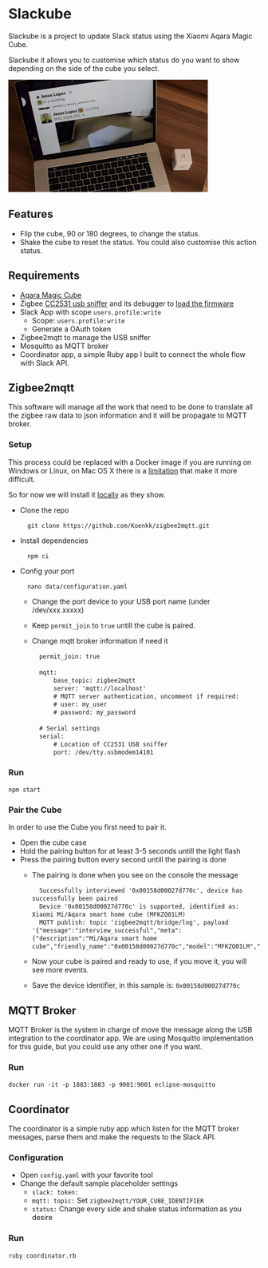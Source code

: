 # Slackube

Slackube is a project to update Slack status using the Xiaomi Aqara Magic Cube.

Slackube it allows you to customise which status do you want to show depending on the side of the cube you select.

![Slackube](https://github.com/jesuslg123/slackube/blob/master/slackube_demo.gif)

## Features

- Flip the cube, 90 or 180 degrees, to change the status.
- Shake the cube to reset the status. You could also customise this action status.

## Requirements

- [Aqara Magic Cube](https://www.aqara.com/us/cube.html)
- Zigbee [CC2531 usb sniffer](https://www.ti.com/product/CC2531) and its debugger to [load the firmware](https://www.zigbee2mqtt.io/getting_started/flashing_the_cc2531.html)
- Slack App with scope `users.profile:write`
    - Scope: `users.profile:write`
    - Generate a OAuth token
- Zigbee2mqtt to manage the USB sniffer
- Mosquitto as MQTT broker
- Coordinator app, a simple Ruby app I built to connect the whole flow with Slack API.


## Zigbee2mqtt

This software will manage all the work that need to be done to translate all the zigbee raw data to json information and it will be propagate to MQTT broker.

### Setup

This process could be replaced with a Docker image if you are running on Windows or Linux, on Mac OS X there is a [limitation](https://docs.docker.com/docker-for-mac/faqs/#can-i-pass-through-a-usb-device-to-a-container) that make it more difficult.

So for now we will install it [locally](https://www.zigbee2mqtt.io/getting_started/running_zigbee2mqtt.html) as they show.

- Clone the repo 

        git clone https://github.com/Koenkk/zigbee2mqtt.git

- Install dependencies

        npm ci

- Config your port

        nano data/configuration.yaml

    - Change the port device to your USB port name (under /dev/xxx.xxxxx)
    - Keep `permit_join` to `true` untill the cube is paired.
    - Change mqtt broker information if need it  

            permit_join: true

            mqtt:
                base_topic: zigbee2mqtt
                server: 'mqtt://localhost'
                # MQTT server authentication, uncomment if required:
                # user: my_user
                # password: my_password

            # Serial settings
            serial:
                # Location of CC2531 USB sniffer
                port: /dev/tty.usbmodem14101 

### Run

    npm start


### Pair the Cube

In order to use the Cube you first need to pair it.

- Open the cube case
- Hold the pairing button for at least 3-5 seconds untill the light flash
- Press the pairing button every second untill the pairing is done
    - The pairing is done when you see on the console the message

            Successfully interviewed '0x00158d00027d770c', device has successfully been paired
            Device '0x00158d00027d770c' is supported, identified as: Xiaomi Mi/Aqara smart home cube (MFKZQ01LM)
            MQTT publish: topic 'zigbee2mqtt/bridge/log', payload '{"message":"interview_successful","meta":{"description":"Mi/Aqara smart home cube","friendly_name":"0x00158d00027d770c","model":"MFKZQ01LM","supported":true,"vendor":"Xiaomi"},"type":"pairing"}'
    
    - Now your cube is paired and ready to use, if you move it, you will see more events.
    - Save the device identifier, in this sample is: `0x00158d00027d770c`

## MQTT Broker

MQTT Broker is the system in charge of move the message along the USB integration to the coordinator app.
We are using Mosquitto implementation for this guide, but you could use any other one if you want.

### Run

    docker run -it -p 1883:1883 -p 9001:9001 eclipse-mosquitto

## Coordinator

The coordinator is a simple ruby app which listen for the MQTT broker messages, parse them and make the requests to the Slack API.

### Configuration

- Open `config.yaml` with your favorite tool
- Change the default sample placeholder settings
    - `slack: token:`
    - `mqtt: topic:` Set `zigbee2mqtt/YOUR_CUBE_IDENTIFIER`
    - `status:` Change every side and shake status information as you desire
    
### Run

    ruby coordinator.rb